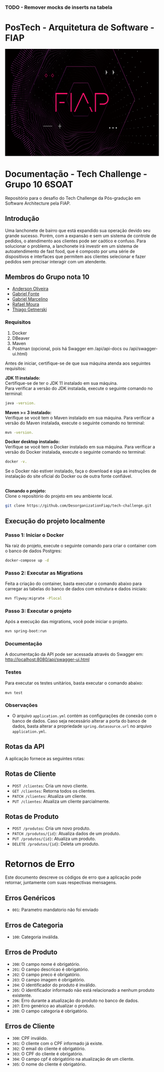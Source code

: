 ### TODO - Remover mocks de inserts na tabela
# PosTech - Arquitetura de Software - FIAP
<img height="350" src="src/main/resources/fiap.png" title="Fiap Logo" width="1000"/>

# Documentação - Tech Challenge - Grupo 10 6SOAT
Repositório para o desafio do Tech Challenge da Pós-gradução em Software Architecture pela FIAP.

## Introdução
Uma lanchonete de bairro que está expandido sua operação devido seu grande sucesso. Porém, com a expansão e sem um sistema de controle de pedidos, o atendimento aos clientes pode ser caótico e confuso.
Para solucionar o problema, a lanchonete irá investir em um sistema de autoatendimento de fast food, que é composto por uma série de dispositivos e interfaces que permitem aos clientes selecionar e fazer pedidos sem precisar interagir com um atendente.

## Membros do Grupo nota 10
- [Anderson Oliveira](https://github.com/anderson-solucoes)
- [Gabriel Fonte](https://github.com/sourceGabriel)
- [Gabriel Marcelino](https://github.com/GabsMarcelino)
- [Rafael Moura](https://github.com/magneon)
- [Thiago Getnerski](https://github.com/Getnerski)

### Requisitos
1. Docker
2. DBeaver
3. Maven
4. Postman (opcional, pois há Swagger em /api/api-docs ou /api/swagger-ui.html)

Antes de iniciar, certifique-se de que sua máquina atenda aos seguintes requisitos:<br/>

**JDK 11 instalado:**<br/>
Certifique-se de ter o JDK 11 instalado em sua máquina.<br/>
Para verificar a versão do JDK instalada, execute o seguinte comando no terminal: 
```bash
java -version.
```

**Maven >= 3 instalado:**<br/>
Verifique se você tem o Maven instalado em sua máquina. Para verificar a versão do Maven instalada, execute o seguinte comando no terminal: 
```bash
mvn -version.
``` 

**Docker desktop instalado:**<br/>
Verifique se você tem o Docker instalado em sua máquina. Para verificar a versão do Docker instalada, execute o seguinte comando no terminal: 
```bash
docker -v.
``` 
Se o Docker não estiver instalado, faça o download e siga as instruções de instalação do site oficial do Docker ou de outra fonte confiável.<br/><br/>

**Clonando o projeto:**<br/>
Clone o repositório do projeto em seu ambiente local.<br/>
```bash
git clone https://github.com/DesorganizationFiap/tech-challenge.git
```

## Execução do projeto localmente

### Passo 1: Iniciar o Docker

Na raiz do projeto, execute o seguinte comando para criar o container com o banco de dados Postgres:

```bash
docker-compose up -d
```

### Passo 2: Executar as Migrations
Feita a criação do container, basta executar o comando abaixo para carregar as tabelas do banco de dados com estrutura e dados iniciais:

```bash
mvn flyway:migrate -Plocal
```

### Passo 3: Executar o projeto
Após a execução das migrations, você pode iniciar o projeto.
```bash
mvn spring-boot:run
```

### Documentação
A documentação da API pode ser acessada através do Swagger em: [http://localhost:8080/api/swagger-ui.html](`http://localhost:8080/api/swagger-ui.html`)

### Testes
Para executar os testes unitários, basta executar o comando abaixo:

`mvn test`

### Observações
- O arquivo `application.yml` contém as configurações de conexão com o banco de dados. Caso seja necessário alterar a porta do banco de dados, basta alterar a propriedade `spring.datasource.url` no arquivo `application.yml`.

## Rotas da API
A aplicação fornece as seguintes rotas:

## Rotas de Cliente

- `POST /clientes`: Cria um novo cliente.
- `GET /clientes`: Retorna todos os clientes.
- `PATCH /clientes`: Atualiza um cliente.
- `PUT /clientes`: Atualiza um cliente parcialmente.

## Rotas de Produto

- `POST /produtos`: Cria um novo produto.
- `PATCH /produtos/{id}`: Atualiza dados de um produto.
- `PUT /produtos/{id}`: Atualiza um produto.
- `DELETE /produtos/{id}`: Deleta um produto.

# Retornos de Erro
Este documento descreve os códigos de erro que a aplicação pode retornar, juntamente com suas respectivas mensagens.

## Erros Genéricos
- `001`: Parametro mandatorio não foi enviado
## Erros de Categoria
- `100`: Categoria inválida.
## Erros de Produto
- `200`: O campo nome é obrigatório.
- `201`: O campo descricao é obrigatório.
- `202`: O campo preco é obrigatório.
- `203`: O campo imagem é obrigatório.
- `204`: O identificador do produto é inválido.
- `205`: O identificador informado não está relacionado a nenhum produto existente.
- `206`: Erro durante a atualização do produto no banco de dados.
- `207`: Erro genérico ao atualizar o produto.
- `208`: O campo categoria é obrigatório.

## Erros de Cliente
- `300`: CPF inválido.
- `301`: O cliente com o CPF informado já existe.
- `302`: O email do cliente é obrigatório.
- `303`: O CPF do cliente é obrigatório.
- `304`: O campo cpf é obrigatório na atualização de um cliente.
- `305`: O nome do cliente é obrigatório.